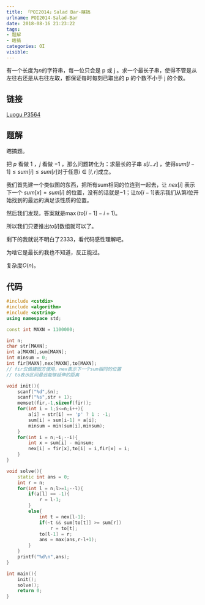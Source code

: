```yaml
---
title: 「POI2014」Salad Bar-瞎搞
urlname: POI2014-Salad-Bar
date: 2018-08-16 21:23:22
tags:
- 题解
- 瞎搞
categories: OI
visible:
---
```


有一个长度为$n$的字符串，每一位只会是 $\text{p}$ 或 $\text{j}$ 。求一个最长子串，使得不管是从左往右还是从右往左取，都保证每时每刻已取出的 $\text{p}$ 的个数不小于 $\text{j}$ 的个数。

<!-- more -->

## 链接

[Luogu P3564](https://www.luogu.org/problemnew/show/P3564)

## 题解

瞎搞题。

把 $p$ 看做 $1$ ，$j$ 看做 $-1$ ，那么问题转化为：求最长的子串 $s[l...r]$ ，使得$sum[l-1] \leq sum[i] \leq sum[r]$对于任意$i \in [l,r]$成立。

我们首先建一个类似图的东西，把所有sum相同的位连到一起去，让 $nex[i]$ 表示下一个 $sum[x] = sum[i]$ 的位置，没有的话就是$-1$；让$to[i-1]$表示我们从第$i$位开始找到的最远的满足该性质的位置。

然后我们发现，答案就是$\max(to[i-1]-i+1)$。

所以我们只要推出$to[i]$数组就可以了。

剩下的我就说不明白了2333，看代码感性理解吧。

为啥它是最长的我也不知道，反正能过。

复杂度$O(n)$。

## 代码


```cpp
#include <cstdio>
#include <algorithm>
#include <cstring>
using namespace std;

const int MAXN = 1100000;

int n;
char str[MAXN];
int a[MAXN],sum[MAXN];
int minsum = 0;
int fir[MAXN],nex[MAXN],to[MAXN];
// fir仅做建图方便用，nex表示下一个sum相同的位置
// to表示区间最远能够延伸的距离

void init(){
    scanf("%d",&n);
    scanf("%s",str + 1);
    memset(fir,-1,sizeof(fir));
    for(int i = 1;i<=n;i++){
        a[i] = str[i] == 'p' ? 1 : -1;
        sum[i] = sum[i-1] + a[i];
        minsum = min(sum[i],minsum);
    }
    for(int i = n;~i;--i){
        int x = sum[i] - minsum;
        nex[i] = fir[x],to[i] = i,fir[x] = i;
    }
}

void solve(){
    static int ans = 0;
    int r = n;
    for(int l = n;l>=1;--l){
        if(a[l] == -1){
            r = l-1;
        }
        else{
            int t = nex[l-1];
            if(~t && sum[to[t]] >= sum[r])
                r = to[t];
            to[l-1] = r;
            ans = max(ans,r-l+1);
        }
    }
    printf("%d\n",ans);
}

int main(){
    init();
    solve();
    return 0;
}

```


